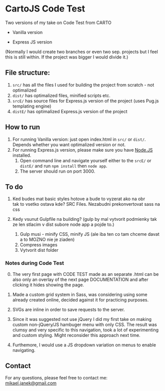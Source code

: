 # CartoJS Code Test
Two versions of my take on Code Test from CARTO
- Vanilla version

- Express JS version


(Normally I would create two branches or even two sep. projects but I feel this is still within. If the project was bigger I would divide it.)

## File structure:
1. `src/` has all the files I used for building the project from scratch - not optimalized
2. `dist/` has optimalized files, minified scripts etc.
3. `srcE/` has source files for Express.js version of the project (uses Pug.js templating engine)
4. `distE/` has optimalized Express.js version of the project

## How to run
1. For running Vanilla version: just open index.html in `src/` or `dist/`. Depends whether you want optimalized version or not.
2. For running Express.js version, please make sure you have [Node.JS](https://nodejs.org/) installed.
    1. Open command line and navigate yourself either to the `srcE/` or `distE/` and run `npm install` then `node app`.
    2. The server should run on port 3000.

## To do
1. Ked budes mat basic styles hotove a bude to vyzerat ako na obr<br>tak to vsetko ostava kde? SRC Files. Nezabudni prekonvertovat sass na css

3. Kedy vsunut Gulpfile na building? (gulp by mal vytvorit podmienky tak ze len stlacim v dist subore node app a pojde to.) 
    1. Gulp musi - minify CSS, minify JS (ale iba ten co tam chceme davat a to MOZNO nie je ziaden)
    2. Compress images
    3. Vytvorit dist folder
    

### Notes during Code Test
0. The very first page with CODE TEST made as an separate .html can be also only an overlay of the next page DOCUMENTATION and after clicking it hides showing the page.

1. Made a custom grid system in Sass, was considering using some already created online, decided against it for practicing purposes.

2. SVGs are inline in order to save requests to the server.

3. Since it was suggested not use jQuery I did my first take on making custom non-jQuery/JS hambuger menu with only CSS. The result was clumsy and very specific to this navigation, took a lot of experimenting and custom styling. Might reconsider this approach next time.

4. Furthemore, I would use a JS dropdown variation on menus to enable navigating.

## Contact
For any questions, please feel free to contact me:<br />
<a href="mailto:mikael.janek@gmail.com">mikael.janek@gmail.com</a>
